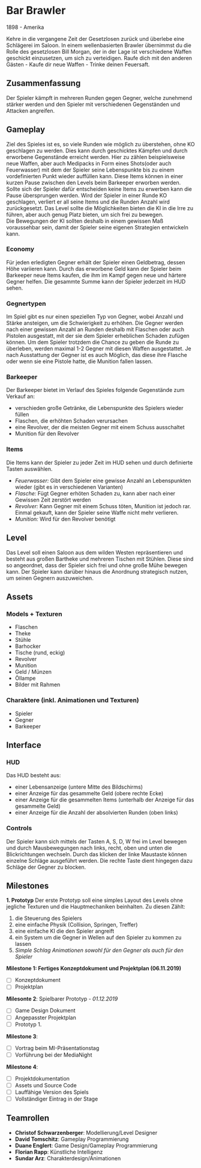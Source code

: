 # Bar Brawler
1898 - Amerika

Kehre in die vergangene Zeit der Gesetzlosen zurück und überlebe eine Schlägerei im Saloon.
In einem wellenbasierten Brawler übernimmst du die Rolle des gesetzlosen Bill Morgan, der in der Lage ist verschiedene Waffen geschickt einzusetzen, um sich zu verteidigen.
Raufe dich mit den anderen Gästen - Kaufe dir neue Waffen - Trinke deinen Feuersaft.

## Zusammenfassung
Der Spieler kämpft in mehreren Runden gegen Gegner, welche zunehmend stärker werden und den Spieler mit verschiedenen Gegenständen und Attacken angreifen.

## Gameplay
Ziel des Spieles ist es, so viele Runden wie möglich zu überstehen, ohne KO geschlagen zu werden. Dies kann durch geschicktes Kämpfen und durch erworbene Gegenstände erreicht werden. Hier zu zählen beispielsweise neue Waffen, aber auch Medipacks in Form eines Shots(oder auch Feuerwasser) mit dem der Spieler seine Lebenspunkte bis zu einem vordefinierten Punkt wieder auffüllen kann. Diese Items können in einer kurzen Pause zwischen den Levels beim Barkeeper erworben werden. Sollte sich der Spieler dafür entscheiden keine Items zu erwerben kann die Pause übersprungen werden. Wird der Spieler in einer Runde KO geschlagen, verliert er all seine Items und die Runden Anzahl wird zurückgesetzt. 
Das Level sollte die Möglichkeiten bieten die KI in die Irre zu führen, aber auch genug Platz bieten, um sich frei zu bewegen.  
Die Bewegungen der KI sollten deshalb in einem gewissen Maß voraussehbar sein, damit der Spieler seine eigenen Strategien entwickeln kann.

### Economy
Für jeden erledigten Gegner erhält der Spieler einen Geldbetrag, dessen Höhe variieren kann. 
Durch das erworbene Geld kann der Spieler beim Barkeeper neue Items kaufen, die ihm im Kampf gegen neue und härtere Gegner helfen. Die gesammte Summe kann der Spieler jederzeit im HUD sehen.

### Gegnertypen
Im Spiel gibt es nur einen speziellen Typ von Gegner, wobei Anzahl und Stärke ansteigen, um die Schwierigkeit zu erhöhen. Die Gegner werden nach einer gewissen Anzahl an Runden deshalb mit Flaschen oder auch Pistolen ausgestatt, mit der sie dem Spieler erheblichen Schaden zufügen können. Um dem Spieler trotzdem die Chance zu geben die Runde zu überleben, werden maximal 1-2 Gegner mit diesen Waffen ausgestattet. Je nach Ausstattung der Gegner ist es auch Möglich, das diese ihre Flasche oder wenn sie eine Pistole hatte, die Munition fallen lassen.

### Barkeeper
Der Barkeeper bietet im Verlauf des Spieles folgende Gegenstände zum Verkauf an:
- verschieden große Getränke, die Lebenspunkte des Spielers wieder füllen
- Flaschen, die erhöhten Schaden verursachen
- eine Revolver, der die meisten Gegner mit einem Schuss ausschaltet
- Munition für den Revolver

### Items
Die Items kann der Spieler zu jeder Zeit im HUD sehen und durch definierte Tasten auswählen.
- *Feuerwasser:* Gibt dem Spieler eine gewisse Anzahl an Lebenspunkten wieder (gibt es in verschiedenen Varianten)
- *Flasche:* Fügt Gegner erhöten Schaden zu, kann aber nach einer Gewissen Zeit zerstört werden
- *Revolver:* Kann Gegner mit einem Schuss töten, Munition ist jedoch rar. Einmal gekauft, kann der Spieler seine Waffe nicht mehr verlieren.
- *Munition:* Wird für den Revolver benötigt

## Level
Das Level soll einen Saloon aus dem wilden Westen repräsentieren und besteht aus großen Bartheke und mehreren Tischen mit Stühlen. 
Diese sind so angeordnet, dass der Spieler sich frei und ohne große Mühe bewegen kann. Der Spieler kann darüber hinaus die Anordnung strategisch nutzen, um seinen Gegnern auszuweichen.

## Assets
### Models + Texturen
- Flaschen
- Theke
- Stühle
- Barhocker
- Tische (rund, eckig)
- Revolver
- Munition
- Geld / Münzen
- Öllampe
- Bilder mit Rahmen

### Charaktere (inkl. Animationen und Texturen)
- Spieler
- Gegner
- Barkeeper

## Interface
### HUD
Das HUD besteht aus:
- einer Lebensanzeige (untere Mitte des Bildschirms)
- einer Anzeige für das gesammelte Geld (obere rechte Ecke)
- einer Anzeige für die gesammelten Items (unterhalb der Anzeige für das gesammelte Geld)
- einer Anzeige für die Anzahl der absolvierten Runden (oben links)

### Controls
Der Spieler kann sich mittels der Tasten A, S, D, W frei im Level bewegen und durch Mausbewegungen nach links, recht, oben und unten die Blickrichtungen wechseln. 
Durch das klicken der linke Maustaste können einzelne Schläge ausgeführt werden. Die rechte Taste dient hingegen dazu Schläge der Gegner zu blocken.

## Milestones
**1. Prototyp**
Der erste Prototyp soll eine simples Layout des Levels ohne jegliche Texturen und die Hauptmechaniken beinhalten. Zu diesen Zählt: 
1.	die Steuerung des Spielers
2.  eine einfache Physik (Collision, Springen, Treffer)
3.	eine einfache KI die den Spieler angreift
4.	ein System um die Gegner in Wellen auf den Spieler zu kommen zu lassen
5. *Simple Schlag Animationen sowohl für den Gegner als auch für den Spieler*	

**Milestone 1: Fertiges Konzeptdokument und Projektplan (06.11.2019)**
- [ ] Konzeptdokument
- [ ] Projektplan

**Milesonte 2**: Spielbarer Prototyp - *01.12.2019*
- [ ] Game Design Dokument
- [ ] Angepasster Projektplan
- [ ] Prototyp 1.

**Milestone 3**:
- [ ] Vortrag beim MI-Präsentationstag
- [ ] Vorführung bei der MediaNight

**Milestone 4**:
- [ ] Projektdokumentation
- [ ] Assets und Source Code
- [ ] Lauffähige Version des Spiels
- [ ] Vollständiger Eintrag in der Stage  

## Teamrollen
- **Christof Schwarzenberger**: Modellierung/Level Designer
- **David Tomschitz**: Gameplay Programmierung
- **Duane Englert**: Game Design/Gameplay Programmierung
- **Florian Rapp**: Künstliche Intelligenz
- **Sundar Arz**: Charakterdesign/Animationen